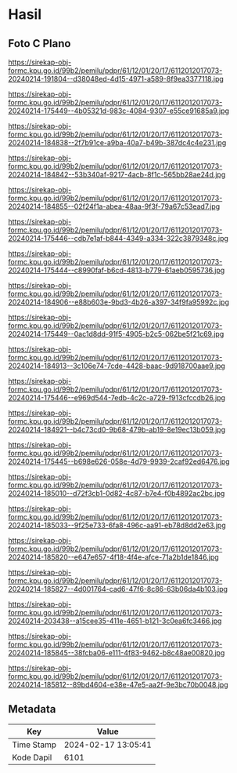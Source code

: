# Hasil

## Foto C Plano

https://sirekap-obj-formc.kpu.go.id/99b2/pemilu/pdpr/61/12/01/20/17/6112012017073-20240214-191804--d38048ed-4d15-4971-a589-8f9ea3377118.jpg

https://sirekap-obj-formc.kpu.go.id/99b2/pemilu/pdpr/61/12/01/20/17/6112012017073-20240214-175449--4b05321d-983c-4084-9307-e55ce91685a9.jpg

https://sirekap-obj-formc.kpu.go.id/99b2/pemilu/pdpr/61/12/01/20/17/6112012017073-20240214-184838--2f7b91ce-a9ba-40a7-b49b-387dc4c4e231.jpg

https://sirekap-obj-formc.kpu.go.id/99b2/pemilu/pdpr/61/12/01/20/17/6112012017073-20240214-184842--53b340af-9217-4acb-8f1c-565bb28ae24d.jpg

https://sirekap-obj-formc.kpu.go.id/99b2/pemilu/pdpr/61/12/01/20/17/6112012017073-20240214-184855--02f24f1a-abea-48aa-9f3f-79a67c53ead7.jpg

https://sirekap-obj-formc.kpu.go.id/99b2/pemilu/pdpr/61/12/01/20/17/6112012017073-20240214-175446--cdb7e1af-b844-4349-a334-322c3879348c.jpg

https://sirekap-obj-formc.kpu.go.id/99b2/pemilu/pdpr/61/12/01/20/17/6112012017073-20240214-175444--c8990faf-b6cd-4813-b779-61aeb0595736.jpg

https://sirekap-obj-formc.kpu.go.id/99b2/pemilu/pdpr/61/12/01/20/17/6112012017073-20240214-184906--e88b603e-9bd3-4b26-a397-34f9fa95992c.jpg

https://sirekap-obj-formc.kpu.go.id/99b2/pemilu/pdpr/61/12/01/20/17/6112012017073-20240214-175449--0ac1d8dd-91f5-4905-b2c5-062be5f21c69.jpg

https://sirekap-obj-formc.kpu.go.id/99b2/pemilu/pdpr/61/12/01/20/17/6112012017073-20240214-184913--3c106e74-7cde-4428-baac-9d918700aae9.jpg

https://sirekap-obj-formc.kpu.go.id/99b2/pemilu/pdpr/61/12/01/20/17/6112012017073-20240214-175446--e969d544-7edb-4c2c-a729-f913cfccdb26.jpg

https://sirekap-obj-formc.kpu.go.id/99b2/pemilu/pdpr/61/12/01/20/17/6112012017073-20240214-184921--b4c73cd0-9b68-479b-ab19-8e19ec13b059.jpg

https://sirekap-obj-formc.kpu.go.id/99b2/pemilu/pdpr/61/12/01/20/17/6112012017073-20240214-175445--b698e626-058e-4d79-9939-2caf92ed6476.jpg

https://sirekap-obj-formc.kpu.go.id/99b2/pemilu/pdpr/61/12/01/20/17/6112012017073-20240214-185010--d72f3cb1-0d82-4c87-b7e4-f0b4892ac2bc.jpg

https://sirekap-obj-formc.kpu.go.id/99b2/pemilu/pdpr/61/12/01/20/17/6112012017073-20240214-185033--9f25e733-6fa8-496c-aa91-eb78d8dd2e63.jpg

https://sirekap-obj-formc.kpu.go.id/99b2/pemilu/pdpr/61/12/01/20/17/6112012017073-20240214-185820--e647e657-4f18-4f4e-afce-71a2b1de1846.jpg

https://sirekap-obj-formc.kpu.go.id/99b2/pemilu/pdpr/61/12/01/20/17/6112012017073-20240214-185827--4d001764-cad6-47f6-8c86-63b06da4b103.jpg

https://sirekap-obj-formc.kpu.go.id/99b2/pemilu/pdpr/61/12/01/20/17/6112012017073-20240214-203438--a15cee35-411e-4651-b121-3c0ea6fc3466.jpg

https://sirekap-obj-formc.kpu.go.id/99b2/pemilu/pdpr/61/12/01/20/17/6112012017073-20240214-185845--38fcba06-e111-4f83-9462-b8c48ae00820.jpg

https://sirekap-obj-formc.kpu.go.id/99b2/pemilu/pdpr/61/12/01/20/17/6112012017073-20240214-185812--89bd4604-e38e-47e5-aa2f-9e3bc70b0048.jpg


## Metadata

| Key        | Value               |
| ---------- | ------------------- |
| Time Stamp | 2024-02-17 13:05:41 |
| Kode Dapil | 6101                |



